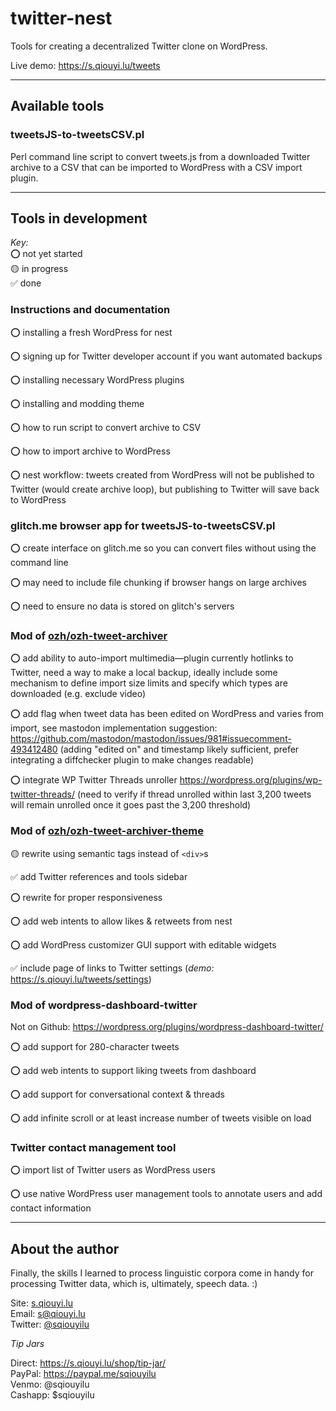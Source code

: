 # twitter-nest
Tools for creating a decentralized Twitter clone on WordPress.

Live demo: https://s.qiouyi.lu/tweets

----

## Available tools

### tweetsJS-to-tweetsCSV.pl

Perl command line script to convert tweets.js from a downloaded Twitter archive to a CSV that can be imported to WordPress with a CSV import plugin.

----

## Tools in development

*Key:*<br />
⭕️ not yet started<br />
🟡 in progress<br />
✅ done<br />

### Instructions and documentation

⭕️ installing a fresh WordPress for nest

⭕️ signing up for Twitter developer account if you want automated backups

⭕️ installing necessary WordPress plugins

⭕️ installing and modding theme

⭕️ how to run script to convert archive to CSV

⭕️ how to import archive to WordPress

⭕️ nest workflow: tweets created from WordPress will not be published to Twitter (would create archive loop), but publishing to Twitter will save back to WordPress

### glitch.me browser app for tweetsJS-to-tweetsCSV.pl

⭕️ create interface on glitch.me so you can convert files without using the command line

⭕️ may need to include file chunking if browser hangs on large archives

⭕️ need to ensure no data is stored on glitch's servers

### Mod of <a href="https://github.com/ozh/ozh-tweet-archiver">ozh/ozh-tweet-archiver</a>

⭕️ add ability to auto-import multimedia—plugin currently hotlinks to Twitter, need a way to make a local backup, ideally include some mechanism to define import size limits and specify which types are downloaded (e.g. exclude video)

⭕️ add flag when tweet data has been edited on WordPress and varies from import, see mastodon implementation suggestion: https://github.com/mastodon/mastodon/issues/981#issuecomment-493412480 (adding "edited on" and timestamp likely sufficient, prefer integrating a diffchecker plugin to make changes readable)

⭕️ integrate WP Twitter Threads unroller https://wordpress.org/plugins/wp-twitter-threads/ (need to verify if thread unrolled within last 3,200 tweets will remain unrolled once it goes past the 3,200 threshold)

### Mod of <a href="https://github.com/ozh/ozh-tweet-archiver-theme">ozh/ozh-tweet-archiver-theme</a>

🟡 rewrite using semantic tags instead of `<div>`s

✅ add Twitter references and tools sidebar

⭕️ rewrite for proper responsiveness

⭕️ add web intents to allow likes & retweets from nest

⭕️ add WordPress customizer GUI support with editable widgets

✅ include page of links to Twitter settings (*demo:* https://s.qiouyi.lu/tweets/settings)

### Mod of wordpress-dashboard-twitter

Not on Github: https://wordpress.org/plugins/wordpress-dashboard-twitter/

⭕️ add support for 280-character tweets

⭕️ add web intents to support liking tweets from dashboard

⭕️ add support for conversational context & threads

⭕️ add infinite scroll or at least increase number of tweets visible on load

### Twitter contact management tool

⭕️ import list of Twitter users as WordPress users

⭕️ use native WordPress user management tools to annotate users and add contact information

----

## About the author

Finally, the skills I learned to process linguistic corpora come in handy for processing Twitter data, which is, ultimately, speech data. :)

Site: <a href="https://s.qiouyi.lu/" target="_new">s.qiouyi.lu</a><br />
Email: <a href="mailto:s@qiouyi.lu">s@qiouyi.lu</a><br />
Twitter: <a href="https://twitter.com/sqiouyilu" target="_new">@sqiouyilu</a>

*Tip Jars*

Direct: https://s.qiouyi.lu/shop/tip-jar/<br />
PayPal: https://paypal.me/sqiouyilu<br />
Venmo: @sqiouyilu<br />
Cashapp: $sqiouyilu
